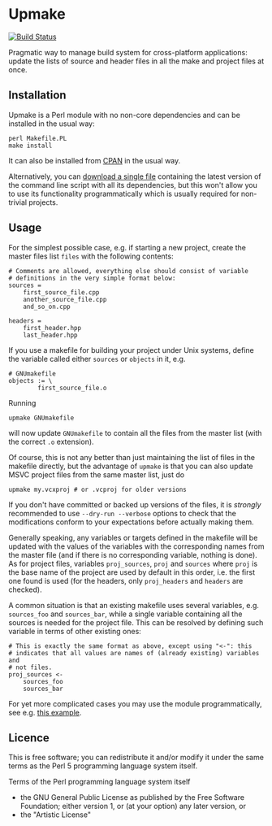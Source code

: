Upmake
======

[![Build Status](https://travis-ci.org/vadz/upmake.png?branch=master)](https://travis-ci.org/vadz/upmake)

Pragmatic way to manage build system for cross-platform applications: update
the lists of source and header files in all the make and project files at
once.


Installation
------------

Upmake is a Perl module with no non-core dependencies and can be installed in
the usual way:

	perl Makefile.PL
	make install

It can also be installed from [CPAN](https://metacpan.org/) in the usual way.

Alternatively, you can [download a single file](http://www.tt-solutions.com/downloads/upmake)
containing the latest version of the command line script with all its
dependencies, but this won't allow you to use its functionality
programmatically which is usually required for non-trivial projects.


Usage
-----

For the simplest possible case, e.g. if starting a new project, create the
master files list `files` with the following contents:

	# Comments are allowed, everything else should consist of variable
	# definitions in the very simple format below:
	sources =
		first_source_file.cpp
		another_source_file.cpp
		and_so_on.cpp

	headers =
		first_header.hpp
		last_header.hpp

If you use a makefile for building your project under Unix systems, define the
variable called either `sources` or `objects` in it, e.g.

	# GNUmakefile
	objects := \
			first_source_file.o

Running

	upmake GNUmakefile

will now update `GNUmakefile` to contain all the files from the master list
(with the correct `.o` extension).

Of course, this is not any better than just maintaining the list of files in
the makefile directly, but the advantage of `upmake` is that you can also
update MSVC project files from the same master list, just do

	upmake my.vcxproj # or .vcproj for older versions

If you don't have committed or backed up versions of the files, it is
*strongly* recommended to use `--dry-run --verbose` options to check that the
modifications conform to your expectations before actually making them.

Generally speaking, any variables or targets defined in the makefile will be
updated with the values of the variables with the corresponding names from the
master file (and if there is no corresponding variable, nothing is done). As
for project files, variables `proj_sources`, `proj` and `sources` where `proj`
is the base name of the project are used by default in this order, i.e. the
first one found is used (for the headers, only `proj_headers` and `headers`
are checked).

A common situation is that an existing makefile uses several variables, e.g.
`sources_foo` and `sources_bar`, while a single variable containing all the
sources is needed for the project file. This can be resolved by defining such
variable in terms of other existing ones:

	# This is exactly the same format as above, except using "<-": this
	# indicates that all values are names of (already existing) variables and
	# not files.
	proj_sources <-
		sources_foo
		sources_bar

For yet more complicated cases you may use the module programmatically, see
e.g. [this example](https://github.com/wxWidgets/wxWidgets/blob/master/build/upmake).


Licence
-------

This is free software; you can redistribute it and/or modify it under
the same terms as the Perl 5 programming language system itself.

Terms of the Perl programming language system itself

- the GNU General Public License as published by the Free Software Foundation;
  either version 1, or (at your option) any later version, or
- the "Artistic License"
